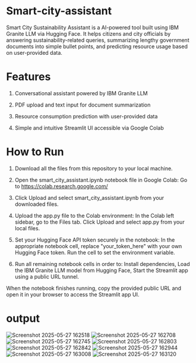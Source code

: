 # Smart-city-assistant
Smart City Sustainability Assistant is a AI-powered tool built using IBM Granite LLM via Hugging Face. It helps citizens and city officials by answering sustainability-related queries, summarizing lengthy government documents into simple bullet points, and predicting resource usage based on user-provided data. 

# Features
1. Conversational assistant powered by IBM Granite LLM

2. PDF upload and text input for document summarization

3. Resource consumption prediction with user-provided data

4. Simple and intuitive Streamlit UI accessible via Google Colab

# How to Run
1. Download all the files from this repository to your local machine.

2. Open the smart_city_assistant.ipynb notebook file in Google Colab:
   Go to https://colab.research.google.com/

3. Click Upload and select smart_city_assistant.ipynb from your downloaded files.

4. Upload the app.py file to the Colab environment:
   In the Colab left sidebar, go to the Files tab. 
   Click Upload and select app.py from your local files.

5. Set your Hugging Face API token securely in the notebook:
   In the appropriate notebook cell, replace "your_token_here" with your own Hugging Face token. Run the cell to set the environment variable.

6. Run all remaining notebook cells in order to:
   Install dependencies, 
   Load the IBM Granite LLM model from Hugging Face, 
   Start the Streamlit app using a public URL tunnel.

When the notebook finishes running, copy the provided public URL and open it in your browser to access the Streamlit app UI.

# output
![Screenshot 2025-05-27 162518](https://github.com/user-attachments/assets/300cd126-6392-4299-9418-da0826aed03f)
![Screenshot 2025-05-27 162708](https://github.com/user-attachments/assets/2f3931a1-eb44-4d9a-8834-f06fcbeb491a)
![Screenshot 2025-05-27 162745](https://github.com/user-attachments/assets/c78f7b80-e7bb-4b8d-8620-ac8f26c9c5ee)
![Screenshot 2025-05-27 162803](https://github.com/user-attachments/assets/7c057e8a-eb0f-4e65-a348-33ff5cd1cbe2)
![Screenshot 2025-05-27 162842](https://github.com/user-attachments/assets/a25ada7b-0b4d-4dbf-b20f-f1b76e7ec2f1)
![Screenshot 2025-05-27 162944](https://github.com/user-attachments/assets/f152ddd5-db11-4070-bbf0-cced273063c6)
![Screenshot 2025-05-27 163008](https://github.com/user-attachments/assets/eccbfd21-2479-4881-b4a7-c3ad09b802ff)
![Screenshot 2025-05-27 163120](https://github.com/user-attachments/assets/f49197e9-5441-4251-a754-51e4cc40efce)


